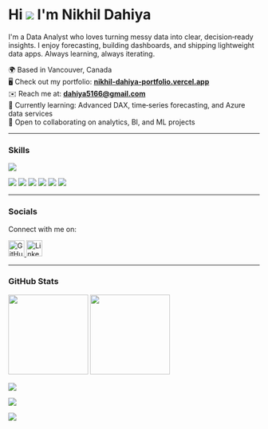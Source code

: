 # Hi ![](https://user-images.githubusercontent.com/18350557/176309783-0785949b-9127-417c-8b55-ab5a4333674e.gif) I'm Nikhil Dahiya

I'm a Data Analyst who loves turning messy data into clear, decision‑ready insights. I enjoy forecasting, building dashboards, and shipping lightweight data apps. Always learning, always iterating.

🌍 Based in Vancouver, Canada  
🖥️ Check out my portfolio: **[nikhil-dahiya-portfolio.vercel.app](https://nikhil-dahiya-portfolio.vercel.app/)**  
✉️ Reach me at: **dahiya5166@gmail.com**  
🧠 Currently learning: Advanced DAX, time‑series forecasting, and Azure data services  
🤝 Open to collaborating on analytics, BI, and ML projects

---

### Skills

<!-- Dev / tooling icons via skillicons (very reliable) -->
<p align="left">
  <img src="https://skillicons.dev/icons?i=py,r,postgres,mysql,sqlite,react,html,css,tailwind,git,github,vscode,azure" />
</p>

<!-- Analytics / DS libs via shields (covers pandas/numpy/sklearn/Excel/Power BI/Tableau) -->
<p align="left">
  <img src="https://img.shields.io/badge/pandas-150458?logo=pandas&logoColor=white&labelColor=150458" />
  <img src="https://img.shields.io/badge/NumPy-013243?logo=numpy&logoColor=white&labelColor=013243" />
  <img src="https://img.shields.io/badge/scikit--learn-F7931E?logo=scikit-learn&logoColor=white&labelColor=F7931E" />
  <img src="https://img.shields.io/badge/Excel-217346?logo=microsoft-excel&logoColor=white&labelColor=217346" />
  <img src="https://img.shields.io/badge/Power%20BI-F2C811?logo=powerbi&logoColor=000000&labelColor=F2C811" />
  <img src="https://img.shields.io/badge/Tableau-E97627?logo=tableau&logoColor=white&labelColor=E97627" />
</p>

---

### Socials

Connect with me on:

<p align="left">
<a href="https://github.com/nikhildahiyaa" target="_blank" rel="noreferrer">
<picture>
<source media="(prefers-color-scheme: dark)" srcset="https://raw.githubusercontent.com/danielcranney/readme-generator/main/public/icons/socials/github-dark.svg" />
<source media="(prefers-color-scheme: light)" srcset="https://raw.githubusercontent.com/danielcranney/readme-generator/main/public/icons/socials/github.svg" />
<img src="https://raw.githubusercontent.com/danielcranney/readme-generator/main/public/icons/socials/github.svg" width="32" height="32" alt="GitHub"/>
</picture>
</a>
<a href="https://www.linkedin.com/in/nikhil-dahiya/" target="_blank" rel="noreferrer">
<picture>
<source media="(prefers-color-scheme: dark)" srcset="https://raw.githubusercontent.com/danielcranney/readme-generator/main/public/icons/socials/linkedin-dark.svg" />
<source media="(prefers-color-scheme: light)" srcset="https://raw.githubusercontent.com/danielcranney/readme-generator/main/public/icons/socials/linkedin.svg" />
<img src="https://raw.githubusercontent.com/danielcranney/readme-generator/main/public/icons/socials/linkedin.svg" width="32" height="32" alt="LinkedIn"/>
</picture>
</a>
</p>

---

### GitHub Stats

<!-- Main stats: include ALL commits + private activity -->
<p align="left">
  <img
    src="https://github-readme-stats.vercel.app/api?username=nikhildahiyaa&show_icons=true&include_all_commits=true&count_private=true"
    height="160"
  />
  <img
    src="https://github-readme-stats.vercel.app/api/top-langs/?username=nikhildahiyaa&layout=compact"
    height="160"
  />
</p>

<!-- Optional streak card (reads the public contribution graph only) -->
<p align="left">
  <img
    src="https://github-readme-streak-stats.herokuapp.com?user=nikhildahiyaa&hide_border=true&count_private=true"
  />
</p>

<!-- Guaranteed 166 display via a static badge -->
<p align="left">
  <img src="https://img.shields.io/badge/Total%20Contributions-166-2ea44f?style=for-the-badge" />
</p>


<!-- Optional streak card (uses GitHub contribution graph; numbers may differ from the stats card) -->
<p align="left">
  <img src="https://github-readme-streak-stats.herokuapp.com?user=nikhildahiyaa&hide_border=true" />
</p>


